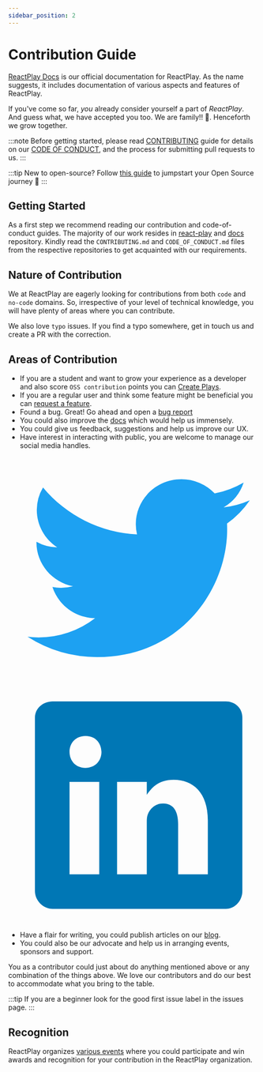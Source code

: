 ```yaml
---
sidebar_position: 2
---
```


# Contribution Guide

[ReactPlay Docs](https://docs.reactplay.io/) is our official documentation for ReactPlay. As the name suggests, it includes documentation of various aspects and features of ReactPlay.

If you've come so far, _you_ already consider yourself a part of _ReactPlay_. And guess what, we have accepted you too. We are family!! 🎉. Henceforth we grow together.

:::note
Before getting started, please read [CONTRIBUTING](https://github.com/reactplay/docs/blob/main/CONTRIBUTING.md) guide for details on our [CODE OF CONDUCT](https://github.com/reactplay/docs/blob/main/CODE_OF_CONDUCT.md), and the process for submitting pull requests to us.
:::

:::tip
New to open-source? Follow [this guide](https://opensource.guide/how-to-contribute/) to jumpstart your Open Source journey 🚀
:::

## Getting Started

As a first step we recommend reading our contribution and code-of-conduct guides. The majority of our work resides in [react-play](https://github.com/reactplay/react-play) and [docs](https://github.com/reactplay/docs) repository. Kindly read the `CONTRIBUTING.md` and `CODE_OF_CONDUCT.md` files from the respective repositories to get acquainted with our requirements.

## Nature of Contribution

We at ReactPlay are eagerly looking for contributions from both `code` and `no-code` domains. So, irrespective of your level of technical knowledge, you will have plenty of areas where you can contribute.

We also love `typo` issues. If you find a typo somewhere, get in touch us and create a PR with the correction.

## Areas of Contribution

- If you are a student and want to grow your experience as a developer and also score `OSS contribution` points you can [Create Plays](https://docs.reactplay.io/How-To-Guides/how-to-create-play).
- If you are a regular user and think some feature might be beneficial you can [request a feature](https://github.com/reactplay/react-play/issues/new?assignees=&labels=&template=feature-request.yml&title=%E2%9C%A8+%5BFeature+request%5D%3A+).
- Found a bug. Great! Go ahead and open a [bug report](https://github.com/reactplay/react-play/issues/new?assignees=&labels=bug&template=bug-report.yml&title=%F0%9F%90%9B+%5BBug+report%5D%3A+)
- You could also improve the [docs](https://github.com/reactplay/docs) which would help us immensely.
- You could give us feedback, suggestions and help us improve our UX.
- Have interest in interacting with public, you are welcome to manage our social media handles. <div><a href="https://twitter.com/ReactPlayIO"><svg xmlns="http://www.w3.org/2000/svg" class="ionicon" fill="#1da1f2" viewBox="0 0 512 512"><path d="M496 109.5a201.8 201.8 0 01-56.55 15.3 97.51 97.51 0 0043.33-53.6 197.74 197.74 0 01-62.56 23.5A99.14 99.14 0 00348.31 64c-54.42 0-98.46 43.4-98.46 96.9a93.21 93.21 0 002.54 22.1 280.7 280.7 0 01-203-101.3A95.69 95.69 0 0036 130.4c0 33.6 17.53 63.3 44 80.7A97.5 97.5 0 0135.22 199v1.2c0 47 34 86.1 79 95a100.76 100.76 0 01-25.94 3.4 94.38 94.38 0 01-18.51-1.8c12.51 38.5 48.92 66.5 92.05 67.3A199.59 199.59 0 0139.5 405.6a203 203 0 01-23.5-1.4A278.68 278.68 0 00166.74 448c181.36 0 280.44-147.7 280.44-275.8 0-4.2-.11-8.4-.31-12.5A198.48 198.48 0 00496 109.5z"/></svg></a><a href="https://www.linkedin.com/company/reactplay/"><svg xmlns="http://www.w3.org/2000/svg" class="ionicon" fill="#0077b5" viewBox="0 0 512 512"><path d="M444.17 32H70.28C49.85 32 32 46.7 32 66.89v374.72C32 461.91 49.85 480 70.28 480h373.78c20.54 0 35.94-18.21 35.94-38.39V66.89C480.12 46.7 464.6 32 444.17 32zm-273.3 373.43h-64.18V205.88h64.18zM141 175.54h-.46c-20.54 0-33.84-15.29-33.84-34.43 0-19.49 13.65-34.42 34.65-34.42s33.85 14.82 34.31 34.42c-.01 19.14-13.31 34.43-34.66 34.43zm264.43 229.89h-64.18V296.32c0-26.14-9.34-44-32.56-44-17.74 0-28.24 12-32.91 23.69-1.75 4.2-2.22 9.92-2.22 15.76v113.66h-64.18V205.88h64.18v27.77c9.34-13.3 23.93-32.44 57.88-32.44 42.13 0 74 27.77 74 87.64z"/></svg></a></div>
<!-- - list <div><a href=""><svg xmlns="http://www.w3.org/2000/svg" fill="none" viewBox="0 0 24 24" strokeWidth={1.5} stroke="currentColor" className="w-6 h-6">
  <path strokeLinecap="round" strokeLinejoin="round" d="M4.5 4.5l15 15m0 0V8.25m0 11.25H8.25" />
  </svg>
  </a></div> -->

- Have a flair for writing, you could publish articles on our [blog](https://blog.reactplay.io/).
- You could also be our advocate and help us in arranging events, sponsors and support.

You as a contributor could just about do anything mentioned above or any combination of the things above. We love our contributors and do our best to accommodate what you bring to the table.

:::tip
If you are a beginner look for the <span className="first-issue">good first issue</span> label in the issues page.
:::

## Recognition

ReactPlay organizes [various events](https://hustles.reactplay.io/) where you could participate and win awards and recognition for your contribution in the ReactPlay organization.
